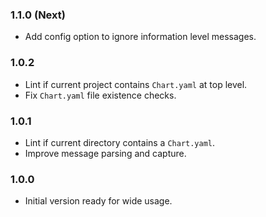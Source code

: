 ### 1.1.0 (Next)
- Add config option to ignore information level messages.

### 1.0.2
- Lint if current project contains `Chart.yaml` at top level.
- Fix `Chart.yaml` file existence checks.

### 1.0.1
- Lint if current directory contains a `Chart.yaml`.
- Improve message parsing and capture.

### 1.0.0
- Initial version ready for wide usage.